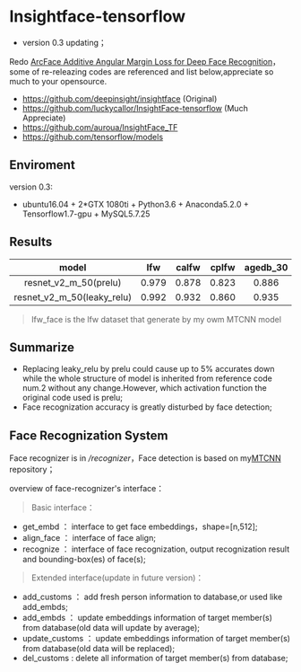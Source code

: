 # Insightface-tensorflow

* version 0.3 updating；

Redo [ArcFace Additive Angular Margin Loss for Deep Face Recognition](https://arxiv.org/abs/1801.07698)，some of re-releazing codes are referenced and list below,appreciate so much to your opensource.

* https://github.com/deepinsight/insightface (Original)
* https://github.com/luckycallor/InsightFace-tensorflow (Much Appreciate)
* https://github.com/auroua/InsightFace_TF
* https://github.com/tensorflow/models

## Enviroment

version 0.3:

* ubuntu16.04 + 2*GTX 1080ti + Python3.6 + Anaconda5.2.0 + Tensorflow1.7-gpu + MySQL5.7.25

## Results

|model|lfw|calfw|cplfw|agedb_30|cfp_ff|cfp_fp|lfw_face|
|:----:|:----:|:----:|:----:|:----:|:----:|:----:|:----:|
|resnet_v2_m_50(prelu)|0.979|0.878|0.823|0.886|0.976|0.904|0.866|
|resnet_v2_m_50(leaky_relu)|0.992|0.932|0.860|0.935|0.990|0.910|0.943|

>lfw_face is the lfw dataset that generate by my owm MTCNN model

## Summarize

* Replacing leaky_relu by prelu could cause up to 5% accurates down while the whole structure of model is inherited from reference code num.2 without any change.However, which activation function the original code used is prelu;
* Face recognization accuracy is greatly disturbed by face detection;

## Face Recognization System

Face recognizer is in */recognizer*，Face detection is based on my[MTCNN](https://github.com/friedhelm739/MTCNN-tensorflow) repository；

overview of face-recognizer's interface：

>Basic interface：

* get_embd ： interface to get face embeddings，shape=[n,512];
* align_face ： interface of face align;
* recognize ： interface of face recognization, output recognization result and bounding-box(es) of face(s);

>Extended interface(update in future version)：

* add_customs ： add fresh person information to database,or used like add_embds;
* add_embds ： update embeddings information of target member(s) from database(old data will update by average);
* update_customs ： update embeddings information of target member(s) from database(old data will be replaced);
* del_customs : delete all information of target member(s) from database;